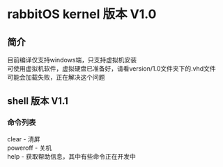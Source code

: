 # rabbitOS kernel 版本 V1.0

## 简介

目前编译仅支持windows端，只支持虚拟机安装\
可使用虚拟机软件，虚拟硬盘已准备好，请看version/1.0文件夹下的.vhd文件\
可能会加载失败，正在解决这个问题

## shell 版本 V1.1

### 命令列表
clear - 清屏\
poweroff - 关机\
help - 获取帮助信息，其中有些命令正在开发中

